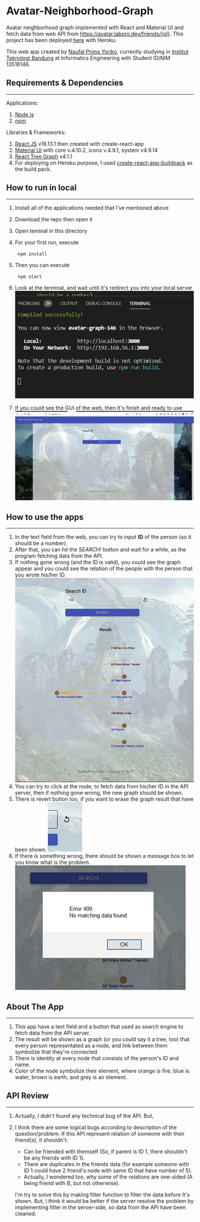 # Avatar-Neighborhood-Graph
Avatar neighborhood graph implemented with React and Material UI and fetch data from web API from https://avatar.labpro.dev/friends/{id}.
This project has been deployed [here](https://avatar-graph-146.herokuapp.com/) with Heroku.

This web app created by [Naufal Prima Yoriko](https://github.com/primayoriko/), currently studying in [Institut Teknologi Bandung](http://itb.ac.id/) at Informatics Engineering with Student ID/NIM 13518146.

## Requirements & Dependencies
--------------
Applications:
1. [Node js](https://nodejs.org)
2. [npm](https://npmjs.com)

Libraries & Frameworks:
1. [React JS](https://reactjs.org) v16.13.1 then created with create-react-app
2. [Material UI](https://material-ui.com) with core v.4.10.2, icons v.4.9.1, system v4.9.14
3. [React Tree Graph](https://www.npmjs.com/package/react-tree-graph) v4.1.1
4. For deploying on Heroku purpose, I used [create-react-app-buildpack](https://github.com/mars/create-react-app-buildpack) as the build pack.

## How to run in local
--------------------
1. Install all of the applications needed that I've mentioned above
2. Download the repo then open it
3. Open teminal in this directory
4. For your first run, execute
   
        npm install

5. Then you can execute

        npm start

6. Look at the terminal, and wait until it's redirect you into your local server
   ![Successfully Compiled Message](docs/compiledMessage.png)
7. If you could see the GUI of the web, then It's finish and ready to use
   ![Start Screen](docs/startScreen.png)

## How to use the apps
-----------------------
1. In the text field from the web, you can try to input **ID** of the person (so it should be a number).
2. After that, you can hit the *SEARCH!* button and wait for a while, as the program fetching data from the API.
3. If nothing gone wrong (and the ID is valid), you could see the graph appear and you could see the relation of the people with the person that you wrote his/her ID.
   ![Graph Result](docs/graphResult.png)
4. You can try to click at the node, to fetch data from his/her ID in the API server, then if nothing gone wrong, the new graph should be shown.
5. There is revert button too, if you want to erase the graph result that have been shown.
   ![Revert Button](docs/revertButton.png)
6. If there is something wrong, there should be shown a message box to let you know what is the problem.
   ![Error Message](docs/errorMessage.png)

## About The App
-------------
1. This app have a text field and a button that used as search engine to fetch data from the API server.
2. The result will be shown as a graph (or you could say it a tree, too) that every person representated as a node, and link between them symbolize that they're connected.
3. There is identity at every node that consists of the person's ID and name.
4. Color of the node symbolize their element, where orange is fire, blue is water, brown is earth, and grey is air element. 

## API Review
-------------------
1. Actually, I didn't found any technical bug of the API. But, 
2. I think there are some logical bugs according to description of the question/problem. If this API represent relation of someone with their friend(s), it shouldn't:
    * Can be friended with themself (So, if parent is ID 1, there shouldn't be any friends with ID 1).
    * There are duplicates in the friends data (for example someone with ID 1     could have 2 friend's node with same ID that have number of 5).
    * Actually, I wondered too, why some of the relations are one-sided (A being friend with B, but not otherwise).

    I'm try to solve this by making filter function to filter the data before It's shown. But, I think it would be  better if the server resolve the problem by implementing filter in the server-side, so data from the API have been cleaned.

